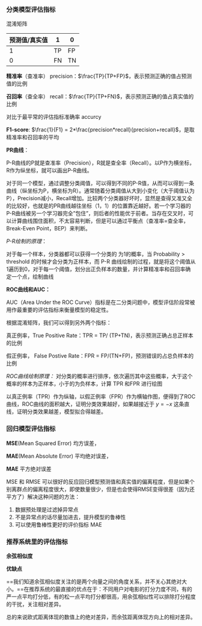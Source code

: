 ### 分类模型评估指标



混淆矩阵

| 预测值/真实值 | 1    | 0    |
| :------------ | ---- | ---- |
| 1             | TP   | FP   |
| 0             | FN   | TN   |

**精准率**（查准率） precision：$\frac{TP}{TP+FP}$，表示预测正确的值占预测值的比例

**召回率**（查全率） recall：$\frac{TP}{TP+FN}$，表示预测正确的值占真实值的比例

对比于最平常的评估指标准确率 accurcy

**F1-score**: $\frac{1}{F1} = 2*\frac{precision*recall}{precision+recall}$，是取精准率和召回率的平均



**PR曲线**：

P-R曲线的P就是查准率（Precision），R就是查全率（Recall）。以P作为横坐标，R作为纵坐标，就可以画出P-R曲线。

对于同一个模型，通过调整分类阈值，可以得到不同的P-R值，从而可以得到一条曲线（纵坐标为P，横坐标为R）。通常随着分类阈值从大到小变化（大于阈值认为P），Precision减小，Recall增加。比较两个分类器好坏时，显然是查得又准又全的比较好，也就是的PR曲线越往坐标（1，1）的位置靠近越好。若一个学习器的P-R曲线被另一个学习器完全”包住”，则后者的性能优于前者。当存在交叉时，可以计算曲线围住面积，不太容易判断，但是可以通过平衡点（查准率=查全率，Break-Even  Point，BEP）来判断。

*P-R绘制的原理*：

对于每一个样本，分类器都可以获得一个分类的 为1的概率，当 Probability > threshold 的时候才会分类为正样本，而 P-R 曲线绘制的过程，就是将这个阈值从1遍历到0，对于每一个阈值，划分出正负样本的数量，并计算精准率和召回率确定一个点，绘制曲线





**ROC曲线和AUC：**

AUC（Area Under the ROC Curve）指标是在二分类问题中，模型评估阶段常被用作最重要的评估指标来衡量模型的稳定性。

根据混淆矩阵，我们可以得到另外两个指标：

真正例率，True Positive Rate：TPR = TP/ (TP+TN)，表示预测正确占总正样本的比例

假正例率， False Postive Rate：FPR = FP/(TN+FP)，预测错误的占总负样本的比例


*ROC曲线绘制原理：*
对分类的概率进行排序，依次遍历其中这些概率，大于这个概率的样本为正样本，小于的为负样本，计算 TPR 和FPR 进行绘图

以真正例率（TPR）作为纵轴，以假正例率（FPR）作为横轴作图，便得到了ROC曲线，ROC曲线的面积越大，证明分类效果越好，如果越接近于 $y = -x$ 这条直线，证明分类效果越差，模型拟合得越差。



### 回归模型评估指标



**MSE**(Mean Squared Error) 均方误差，

**MAE**(Mean Absolute Error) 平均绝对误差，

**MAE** 平方绝对误差



MSE 和 RMSE 可以很好的反应回归模型预测值和真实值的偏离程度，但是如果个别离群点的偏离程度很大，即使数量很少，但是也会使得RMSE变得很差（因为还平方了）解决这种问题的方法：

1. 数据预处理是过滤掉异常点
2. 不是异常点的话尽量加进去，提升模型的鲁棒性
3. 可以使用鲁棒性更好的评价指标 MAE



### 推荐系统里的评估指标

**余弦相似度**

**优缺点**

==我们知道余弦相似度关注的是两个向量之间的角度关系，并不关心其绝对大小。==在推荐系统的最直接的优点在于：不同用户对电影的打分力度不同，有的严一点平均打分低，有的松一点平均打分都很高，用余弦相似性可以排除打分程度的干扰，关注相对差异。

总的来说欧式距离体现的数值上的绝对差异，而余弦距离体现方向上的相对差异。